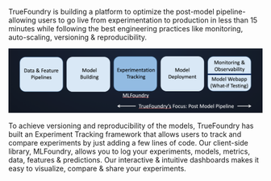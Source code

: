 TrueFoundry is building a platform to optimize the post-model pipeline- allowing users to go live from experimentation to production in less than 15 minutes while following the best engineering practices like monitoring, auto-scaling, versioning & reproducibility. 

![MLFoundry](../assets/mlf-overview.png)

To achieve versioning and reproducibility of the models, TrueFoundry has built an Experiment Tracking framework that allows users to track and compare experiments by just adding a few lines of code. Our client-side library, MLFoundry, allows you to log your experiments, models, metrics, data, features & predictions. Our interactive & intuitive dashboards makes it easy to visualize, compare & share your experiments. 